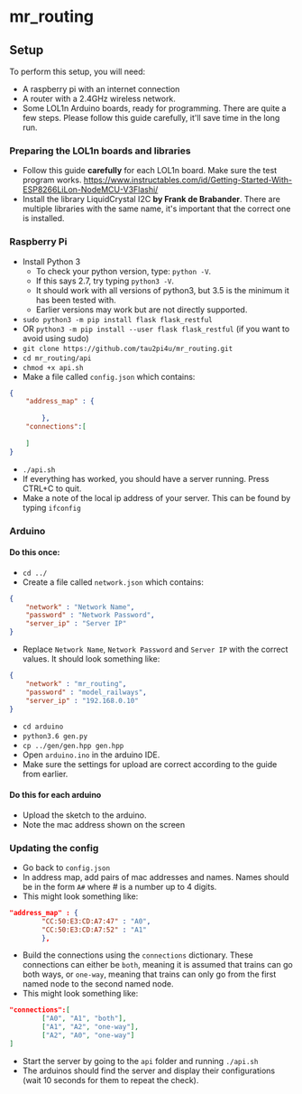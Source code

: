 # mr_routing
## Setup
To perform this setup, you will need:
* A raspberry pi with an internet connection
* A router with a 2.4GHz wireless network.
* Some LOL1n Arduino boards, ready for programming.
There are quite a few steps. Please follow this guide carefully, it'll save time in the long run.
### Preparing the LOL1n boards and libraries
* Follow this guide **carefully** for each LOL1n board. Make sure the test program works. https://www.instructables.com/id/Getting-Started-With-ESP8266LiLon-NodeMCU-V3Flashi/
* Install the library LiquidCrystal I2C **by Frank de Brabander**. There are multiple libraries with the same name, it's important that the correct one is installed.
### Raspberry Pi
* Install Python 3
    * To check your python version, type: `python -V`.
    * If this says 2.7, try typing `python3 -V`.
    * It should work with all versions of python3, but 3.5 is the minimum it has been tested with.
    * Earlier versions may work but are not directly supported.
* `sudo python3 -m pip install flask flask_restful`
* OR `python3 -m pip install --user flask flask_restful` (if you want to avoid using sudo)
* `git clone https://github.com/tau2pi4u/mr_routing.git`
* `cd mr_routing/api`
* `chmod +x api.sh`
* Make a file called `config.json` which contains:
```json
{
    "address_map" : { 
        
        },
    "connections":[
        
    ]
}
```
* `./api.sh`
* If everything has worked, you should have a server running. Press CTRL+C to quit.
* Make a note of the local ip address of your server. This can be found by typing `ifconfig`  

### Arduino
#### Do this once:
* `cd ../`
* Create a file called `network.json` which contains:
```json
{
    "network" : "Network Name",
    "password" : "Network Password",
    "server_ip" : "Server IP"
}
```
* Replace `Network Name`, `Network Password` and `Server IP` with the correct values. It should look something like:
```json
{
    "network" : "mr_routing",
    "password" : "model_railways",
    "server_ip" : "192.168.0.10"
}
```
* `cd arduino`
* `python3.6 gen.py`
* `cp ../gen/gen.hpp gen.hpp`
* Open `arduino.ino` in the arduino IDE.
* Make sure the settings for upload are correct according to the guide from earlier.
#### Do this for each arduino
* Upload the sketch to the arduino. 
* Note the mac address shown on the screen

### Updating the config
* Go back to `config.json`
* In address map, add pairs of mac addresses and names. Names should be in the form `A#` where # is a number up to 4 digits. 
* This might look something like: 
```json
"address_map" : {
        "CC:50:E3:CD:A7:47" : "A0",
        "CC:50:E3:CD:A7:52" : "A1"
        },
```
* Build the connections using the `connections` dictionary. These connections can either be `both`, meaning it is assumed that trains can go both ways, or `one-way`, meaning that trains can only go from the first named node to the second named node.
* This might look something like:
```json
"connections":[
        ["A0", "A1", "both"],
        ["A1", "A2", "one-way"],
        ["A2", "A0", "one-way"]
]
```
* Start the server by going to the `api` folder and running `./api.sh`
* The arduinos should find the server and display their configurations (wait 10 seconds for them to repeat the check).

